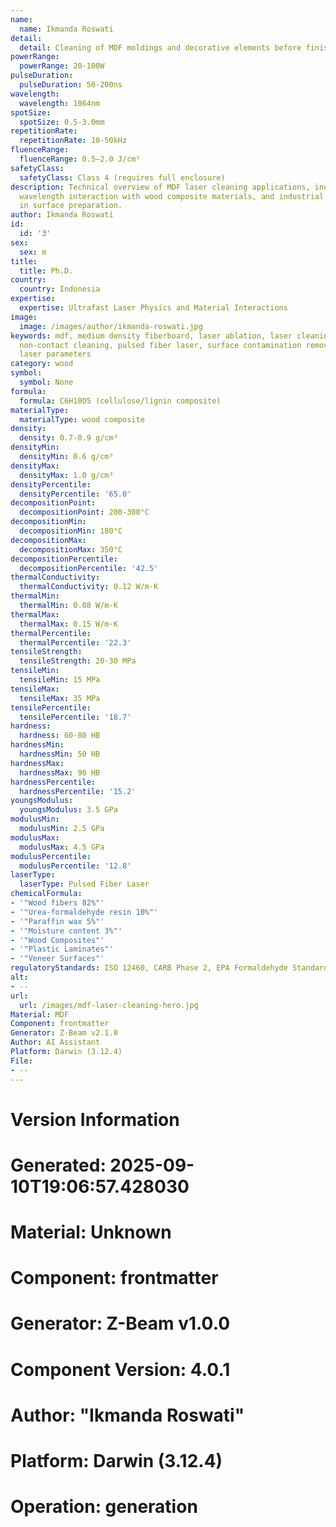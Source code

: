 ```yaml
---
name:
  name: Ikmanda Roswati
detail:
  detail: Cleaning of MDF moldings and decorative elements before finishing
powerRange:
  powerRange: 20-100W
pulseDuration:
  pulseDuration: 50-200ns
wavelength:
  wavelength: 1064nm
spotSize:
  spotSize: 0.5-3.0mm
repetitionRate:
  repetitionRate: 10-50kHz
fluenceRange:
  fluenceRange: 0.5–2.0 J/cm²
safetyClass:
  safetyClass: Class 4 (requires full enclosure)
description: Technical overview of MDF laser cleaning applications, including optimal
  wavelength interaction with wood composite materials, and industrial applications
  in surface preparation.
author: Ikmanda Roswati
id:
  id: '3'
sex:
  sex: m
title:
  title: Ph.D.
country:
  country: Indonesia
expertise:
  expertise: Ultrafast Laser Physics and Material Interactions
image:
  image: /images/author/ikmanda-roswati.jpg
keywords: mdf, medium density fiberboard, laser ablation, laser cleaning, wood composite,
  non-contact cleaning, pulsed fiber laser, surface contamination removal, industrial
  laser parameters
category: wood
symbol:
  symbol: None
formula:
  formula: C6H10O5 (cellulose/lignin composite)
materialType:
  materialType: wood composite
density:
  density: 0.7-0.9 g/cm³
densityMin:
  densityMin: 0.6 g/cm³
densityMax:
  densityMax: 1.0 g/cm³
densityPercentile:
  densityPercentile: '65.0'
decompositionPoint:
  decompositionPoint: 200-300°C
decompositionMin:
  decompositionMin: 180°C
decompositionMax:
  decompositionMax: 350°C
decompositionPercentile:
  decompositionPercentile: '42.5'
thermalConductivity:
  thermalConductivity: 0.12 W/m·K
thermalMin:
  thermalMin: 0.08 W/m·K
thermalMax:
  thermalMax: 0.15 W/m·K
thermalPercentile:
  thermalPercentile: '22.3'
tensileStrength:
  tensileStrength: 20-30 MPa
tensileMin:
  tensileMin: 15 MPa
tensileMax:
  tensileMax: 35 MPa
tensilePercentile:
  tensilePercentile: '18.7'
hardness:
  hardness: 60-80 HB
hardnessMin:
  hardnessMin: 50 HB
hardnessMax:
  hardnessMax: 90 HB
hardnessPercentile:
  hardnessPercentile: '15.2'
youngsModulus:
  youngsModulus: 3.5 GPa
modulusMin:
  modulusMin: 2.5 GPa
modulusMax:
  modulusMax: 4.5 GPa
modulusPercentile:
  modulusPercentile: '12.8'
laserType:
  laserType: Pulsed Fiber Laser
chemicalFormula:
- '"Wood fibers 82%"'
- '"Urea-formaldehyde resin 10%"'
- '"Paraffin wax 5%"'
- '"Moisture content 3%"'
- '"Wood Composites"'
- '"Plastic Laminates"'
- '"Veneer Surfaces"'
regulatoryStandards: ISO 12460, CARB Phase 2, EPA Formaldehyde Standards
alt:
- --
url:
  url: /images/mdf-laser-cleaning-hero.jpg
Material: MDF
Component: frontmatter
Generator: Z-Beam v2.1.0
Author: AI Assistant
Platform: Darwin (3.12.4)
File:
- --
---
```


# Version Information
# Generated: 2025-09-10T19:06:57.428030
# Material: Unknown
# Component: frontmatter
# Generator: Z-Beam v1.0.0
# Component Version: 4.0.1
# Author: "Ikmanda Roswati"
# Platform: Darwin (3.12.4)
# Operation: generation
